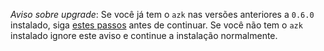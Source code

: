 _Aviso sobre upgrade_: Se você já tem o `azk` nas versões anteriores a `0.6.0` instalado, siga [estes passos](upgrading.md#atualizando-a-partir-azk--051) antes de continuar. Se você não tem o `azk` instalado ignore este aviso e continue a instalação normalmente.
